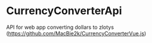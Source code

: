 # CurrencyConverterApi
API for web app converting dollars to zlotys (https://github.com/MacBie2k/CurrencyConverterVue.js)
